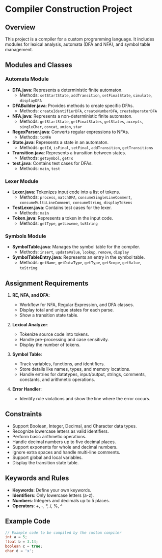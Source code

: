 # Compiler Construction Project

## Overview
This project is a compiler for a custom programming language. It includes modules for lexical analysis, automata (DFA and NFA), and symbol table management.

## Modules and Classes

### Automata Module
- **DFA.java**: Represents a deterministic finite automaton.
  - Methods: `setStartState`, `addTransition`, `setFinalState`, `simulate`, `displayDFA`
- **DFABuilder.java**: Provides methods to create specific DFAs.
  - Methods: `createIdentifierDFA`, `createNumberDFA`, `createOperatorDFA`
- **NFA.java**: Represents a non-deterministic finite automaton.
  - Methods: `getStartState`, `getFinalStates`, `getStates`, `accepts`, `singleChar`, `concat`, `union`, `star`
- **RegexParser.java**: Converts regular expressions to NFAs.
  - Methods: `toNFA`
- **State.java**: Represents a state in an automaton.
  - Methods: `getId`, `isFinal`, `setFinal`, `addTransition`, `getTransitions`
- **Transition.java**: Represents a transition between states.
  - Methods: `getSymbol`, `getTo`
- **test.java**: Contains test cases for DFAs.
  - Methods: `main`, `test`

### Lexer Module
- **Lexer.java**: Tokenizes input code into a list of tokens.
  - Methods: `process`, `matchDFA`, `consumeSingleLineComment`, `consumeMultiLineComment`, `consumeString`, `displayTokens`
- **TestLexer.java**: Contains test cases for the lexer.
  - Methods: `main`
- **Token.java**: Represents a token in the input code.
  - Methods: `getType`, `getLexeme`, `toString`

### Symbols Module
- **SymbolTable.java**: Manages the symbol table for the compiler.
  - Methods: `insert`, `updateValue`, `lookup`, `remove`, `display`
- **SymbolTableEntry.java**: Represents an entry in the symbol table.
  - Methods: `getName`, `getDataType`, `getType`, `getScope`, `getValue`, `toString`

## Assignment Requirements
1. **RE, NFA, and DFA**:
   - Workflow for NFA, Regular Expression, and DFA classes.
   - Display total and unique states for each parse.
   - Show a transition state table.

2. **Lexical Analyzer**:
   - Tokenize source code into tokens.
   - Handle pre-processing and case sensitivity.
   - Display the number of tokens.

3. **Symbol Table**:
   - Track variables, functions, and identifiers.
   - Store details like names, types, and memory locations.
   - Handle entries for datatypes, input/output, strings, comments, constants, and arithmetic operations.

4. **Error Handler**:
   - Identify rule violations and show the line where the error occurs.

## Constraints
- Support Boolean, Integer, Decimal, and Character data types.
- Recognize lowercase letters as valid identifiers.
- Perform basic arithmetic operations.
- Handle decimal numbers up to five decimal places.
- Support exponents for whole and decimal numbers.
- Ignore extra spaces and handle multi-line comments.
- Support global and local variables.
- Display the transition state table.

## Keywords and Rules
- **Keywords**: Define your own keywords.
- **Identifiers**: Only lowercase letters (a-z).
- **Numbers**: Integers and decimals up to 5 places.
- **Operators**: +, -, *, /, %, ^

## Example Code
```java
// Example code to be compiled by the custom compiler
int a = 5;
float b = 3.14;
boolean c = true;
char d = 'x';